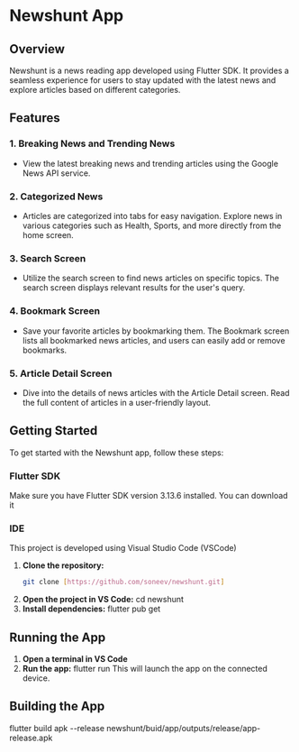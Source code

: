 # Newshunt App

## Overview
Newshunt is a news reading app developed using Flutter SDK. It provides a seamless experience for users to stay updated with the latest news and explore articles based on different categories.

## Features

### 1. Breaking News and Trending News
- View the latest breaking news and trending articles using the Google News API service.

### 2. Categorized News
- Articles are categorized into tabs for easy navigation. Explore news in various categories such as Health, Sports, and more directly from the home screen.

### 3. Search Screen
- Utilize the search screen to find news articles on specific topics. The search screen displays relevant results for the user's query.

### 4. Bookmark Screen
- Save your favorite articles by bookmarking them. The Bookmark screen lists all bookmarked news articles, and users can easily add or remove bookmarks.

### 5. Article Detail Screen
- Dive into the details of news articles with the Article Detail screen. Read the full content of articles in a user-friendly layout.

## Getting Started
To get started with the Newshunt app, follow these steps:

### Flutter SDK
Make sure you have Flutter SDK version 3.13.6 installed. You can download it
### IDE
This project is developed using Visual Studio Code (VSCode)

1. **Clone the repository:**
   ```bash
   git clone [https://github.com/soneev/newshunt.git]

2. **Open the project in VS Code:**
   cd newshunt
3. **Install dependencies:**
   flutter pub get

## Running the App
1. **Open a terminal in VS Code**
2. **Run the app:**
   flutter run
   This will launch the app on the connected device.
## Building the App
flutter build apk --release
newshunt/buid/app/outputs/release/app-release.apk


